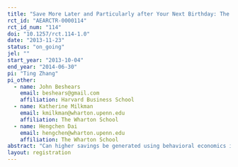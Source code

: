 ```yaml
---
title: "Save More Later and Particularly after Your Next Birthday: The Effect of Procrastination on Retirement Savings"
rct_id: "AEARCTR-0000114"
rct_id_num: "114"
doi: "10.1257/rct.114-1.0"
date: "2013-11-23"
status: "on_going"
jel: ""
start_year: "2013-10-04"
end_year: "2014-06-30"
pi: "Ting Zhang"
pi_other:
  - name: John Beshears
    email: beshears@gmail.com
    affiliation: Harvard Business School
  - name: Katherine Milkman
    email: kmilkman@wharton.upenn.edu
    affiliation: The Wharton School
  - name: Hengchen Dai
    email: hengchen@wharton.upenn.edu
    affiliation: The Wharton School
abstract: "Can higher savings be generated using behavioral economics insights regarding procrastination? With five U.S. universities and a large national record keeper, we will randomize mailings sent to university employees encouraging increased retirement savings. Mailings will allow employees to increase savings by completing a simple form. We will randomly assign eligible employees to receive one of several different mailings. Some recipients will be encouraged to increase savings immediately. Others will be able to choose whether to increase savings immediately or at a time delay (e.g., “in three months”). A third group will receive mailings identical to those in the second group, except the time delay option will correspond to increasing savings on a meaningful future date (e.g., “on your next birthday”). This experiment will test whether an option to enroll “later” increases savings by leveraging individuals’ tendency to prefer putting off virtuous behaviors, as well as whether a salient “later” date can be particularly motivating."
layout: registration
---
```



